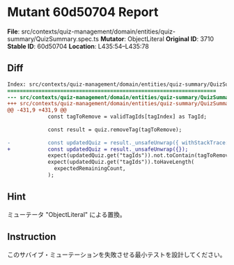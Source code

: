 # Mutant 60d50704 Report

**File**: src/contexts/quiz-management/domain/entities/quiz-summary/QuizSummary.spec.ts
**Mutator**: ObjectLiteral
**Original ID**: 3710
**Stable ID**: 60d50704
**Location**: L435:54–L435:78

## Diff

```diff
Index: src/contexts/quiz-management/domain/entities/quiz-summary/QuizSummary.spec.ts
===================================================================
--- src/contexts/quiz-management/domain/entities/quiz-summary/QuizSummary.spec.ts	original
+++ src/contexts/quiz-management/domain/entities/quiz-summary/QuizSummary.spec.ts	mutated #3710
@@ -431,9 +431,9 @@
             const tagToRemove = validTagIds[tagIndex] as TagId;
 
             const result = quiz.removeTag(tagToRemove);
 
-            const updatedQuiz = result._unsafeUnwrap({ withStackTrace: true });
+            const updatedQuiz = result._unsafeUnwrap({});
             expect(updatedQuiz.get("tagIds")).not.toContain(tagToRemove);
             expect(updatedQuiz.get("tagIds")).toHaveLength(
               expectedRemainingCount,
             );
```

## Hint

ミューテータ "ObjectLiteral" による置換。

## Instruction

このサバイブ・ミューテーションを失敗させる最小テストを設計してください。

